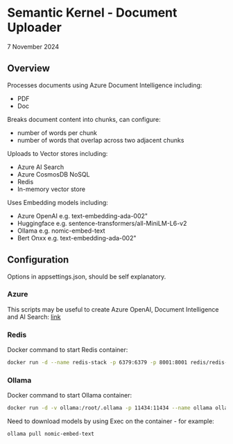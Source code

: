 # Semantic Kernel - Document Uploader

7 November 2024

## Overview

Processes documents using Azure Document Intelligence including:

- PDF
- Doc

Breaks document content into chunks, can configure:

- number of words per chunk
- number of words that overlap across two adjacent chunks

Uploads to Vector stores including:

- Azure AI Search
- Azure CosmosDB NoSQL
- Redis
- In-memory vector store

Uses Embedding models including:

- Azure OpenAI e.g. text-embedding-ada-002"
- Huggingface e.g. sentence-transformers/all-MiniLM-L6-v2
- Ollama e.g. nomic-embed-text
- Bert Onxx e.g. text-embedding-ada-002"

## Configuration

Options in appsettings.json, should be self explanatory.

### Azure

This scripts may be useful to create Azure OpenAI, Document Intelligence and AI Search: [link](<https://github.com/markharrison/aidemo-create>)

### Redis

Docker command to start Redis container:

```bash
docker run -d --name redis-stack -p 6379:6379 -p 8001:8001 redis/redis-stack:latest
```

### Ollama

Docker command to start Ollama container:

```bash
docker run -d -v ollama:/root/.ollama -p 11434:11434 --name ollama ollama/ollama
```

Need to download models by using Exec on the container  - for example:

```bash
ollama pull nomic-embed-text
```
